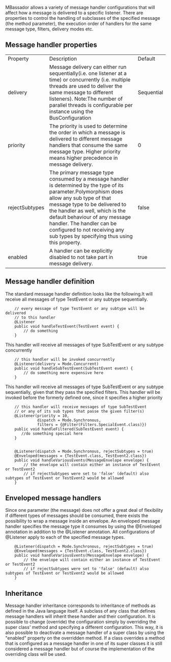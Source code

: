 MBassador allows a variety of message handler configurations that will affect how a message
is delivered to a specific listener. There are properties to control the handling of subclasses
of the specified message (the method parameter), the execution order of handlers for the same message type,
filters, delivery modes etc.

<h2>Message handler properties</h2>

<table>
  <tr> <td>Property</td> <td>Description</td> <td>Default</td> </tr>

  <tr>
        <td>delivery</td>
        <td>Message delivery can either run sequentially(i.e. one listener at a time) or concurrently
            (i.e. multiple threads are used to deliver the same message to different listeners).
            Note:The number of parallel threads is configurable per instance using the BusConfiguration</td>
        <td>Sequential</td>
  </tr>

  <tr>
        <td>priority</td>
        <td>The priority is used to determine the order in which a message is delivered to
            different message handlers that consume the same message type. Higher priority means
            higher precedence in message delivery.</td>
        <td>0</td>
  </tr>

  <tr>
          <td>rejectSubtypes</td>
          <td>The primary message type consumed by a message handler is determined by the type of
              its parameter.Polymorphism does allow any sub type of that message type to be delivered
              to the handler as well, which is the default behaviour of any message handler.
              The handler can be configured to not receiving any sub types by specifying thus using this
              property.
          </td>
          <td>false</td>
  </tr>

  <tr>
            <td>enabled</td>
            <td>A handler can be explicitly disabled to not take part in message delivery.
            </td>
            <td>true</td>
    </tr>


</table>

<h2>Message handler definition</h2>

The standard message handler definition looks like the following.It will
receive all messages of type TestEvent or any subtype sequentially.

        // every message of type TestEvent or any subtype will be delivered
        // to this handler
        @Listener
		public void handleTestEvent(TestEvent event) {
			// do something
		}



This handler will receive all messages of type SubTestEvent or any subtype concurrently

        // this handler will be invoked concurrently
		@Listener(delivery = Mode.Concurrent)
		public void handleSubTestEvent(SubTestEvent event) {
            // do something more expensive here
		}

This handler will receive all messages of type SubTestEvent or any subtype sequentially,
given that they pass the specified filters. This handler will be invoked before the formerly
defined one, since it specifies a higher priority

		// this handler will receive messages of type SubTestEvent
        // or any of its sub types that passe the given filter(s)
        @Listener(priority = 10,
                  dispatch = Mode.Synchronous,
                  filters = {@Filter(Filters.SpecialEvent.class)})
        public void handleFiltered(SubTestEvent event) {
           //do something special here
        }


        @Listener(dispatch = Mode.Synchronous, rejectSubtypes = true)
        @Enveloped(messages = {TestEvent.class, TestEvent2.class})
        public void handleVariousEvents(MessageEnvelope envelope) {
            // the envelope will contain either an instance of TestEvent or TestEvent2
            // if rejectSubtypes were set to 'false' (default) also subtypes of TestEvent or TestEvent2 would be allowed
        }



<h2>Enveloped message handlers</h2>

Since one parameter (the message) does not offer a great deal of flexibility if different types
of messages should be consumed, there exists the possibility to wrap a message inside an envelope.
An enveloped message handler specifies the message type it consumes by using the @Enveloped annotation
in addition to the @Listener annotation. All configurations of @Listener apply to each of the specified
message types.

        @Listener(dispatch = Mode.Synchronous, rejectSubtypes = true)
        @Enveloped(messages = {TestEvent.class, TestEvent2.class})
        public void handleVariousEvents(MessageEnvelope envelope) {
            // the envelope will contain either an instance of TestEvent or TestEvent2
            // if rejectSubtypes were set to 'false' (default) also subtypes of TestEvent or TestEvent2 would be allowed
        }


<h2>Inheritance</h2>

Message handler inheritance corresponds to inheritance of methods as defined in the Java language itself.
A subclass of any class that defines message handlers will inherit these handler and their configuration.
It is possible to change (override) the configuration simply by overriding the super class' method and
specifying a different configuration. This way, it is also possible to deactivate a message handler of
a super class by using the "enabled" property on the overridden method.
If a class overrides a method that is configured as a message handler in one of its super classes
it is still considered a message handler but of course the implementation of the overriding class
will be used.



